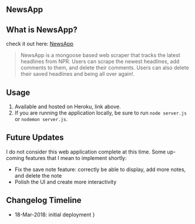 ## NewsApp

## What is NewsApp?
check it out here:  [NewsApp](https://enigmatic-garden-27179.herokuapp.com/)

> NewsApp is a mongoose based web scraper that tracks the latest headlines from NPR. Users can scrape the newest headlines, add comments to them, and delete their comments. Users can also delete their saved headlines and being all over again!.

## Usage
1. Available and hosted on Heroku, link above.
2. If you are running the application locally, be sure to run `node server.js` or `nodemon server.js`.

## Future Updates
I do not consider this web application complete at this time. Some up-coming features that I mean to implement shortly:

* Fix the save note feature: correctly be able to display, add more notes, and delete the note
* Polish the UI and create more interactivity 

## Changelog Timeline
* 18-Mar-2018: initial deployment
}